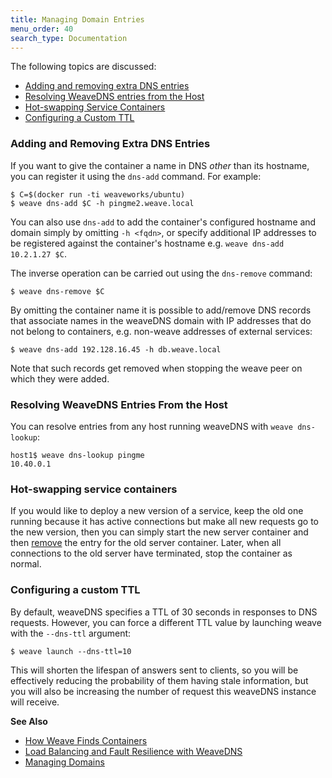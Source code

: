 ```yaml
---
title: Managing Domain Entries
menu_order: 40
search_type: Documentation
---
```


The following topics are discussed: 

* [Adding and removing extra DNS entries](#add-remove)
* [Resolving WeaveDNS entries from the Host](#resolve-weavedns-entries-from-host)
* [Hot-swapping Service Containers](#hot-swapping)
* [Configuring a Custom TTL](#ttl)

### <a name="add-remove"></a>Adding and Removing Extra DNS Entries

If you want to give the container a name in DNS *other* than its
hostname, you can register it using the `dns-add` command. For example:

```
$ C=$(docker run -ti weaveworks/ubuntu)
$ weave dns-add $C -h pingme2.weave.local
```

You can also use `dns-add` to add the container's configured hostname
and domain simply by omitting `-h <fqdn>`, or specify additional IP
addresses to be registered against the container's hostname e.g.
`weave dns-add 10.2.1.27 $C`.

The inverse operation can be carried out using the `dns-remove`
command:

```
$ weave dns-remove $C
```

By omitting the container name it is possible to add/remove DNS
records that associate names in the weaveDNS domain with IP addresses
that do not belong to containers, e.g. non-weave addresses of external
services:
```
$ weave dns-add 192.128.16.45 -h db.weave.local
```

Note that such records get removed when stopping the weave peer on
which they were added.

### <a name="resolve-weavedns-entries-from-host"></a>Resolving WeaveDNS Entries From the Host

You can resolve entries from any host running weaveDNS with `weave
dns-lookup`:

    host1$ weave dns-lookup pingme
    10.40.0.1

### <a name="hot-swapping"></a>Hot-swapping service containers

If you would like to deploy a new version of a service, keep the old
one running because it has active connections but make all new
requests go to the new version, then you can simply start the new
server container and then [remove](#add-remove) the entry for the old
server container. Later, when all connections to the old server have
terminated, stop the container as normal.

### <a name="ttl"></a>Configuring a custom TTL

By default, weaveDNS specifies a TTL of 30 seconds in responses to DNS
requests.  However, you can force a different TTL value by launching
weave with the `--dns-ttl` argument:

```
$ weave launch --dns-ttl=10
```

This will shorten the lifespan of answers sent to clients, so you will
be effectively reducing the probability of them having stale
information, but you will also be increasing the number of request this
weaveDNS instance will receive.

**See Also**

 * [How Weave Finds Containers](/site/how-works-weavedns.md)
 * [Load Balancing and Fault Resilience with WeaveDNS](/site/weavedns/load-balance-fault-weavedns.md)
 * [Managing Domains](/site/weavedns/managing-domains-weavedns.md)
